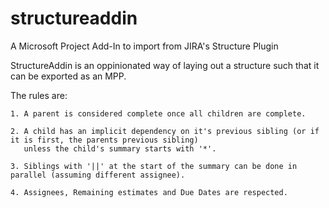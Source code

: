 structureaddin
==============

A Microsoft Project Add-In to import from JIRA's Structure Plugin

StructureAddin is an oppinionated way of laying out a structure such that it can be exported as an MPP.

The rules are:

	1. A parent is considered complete once all children are complete.

	2. A child has an implicit dependency on it's previous sibling (or if it is first, the parents previous sibling)
	   unless the child's summary starts with '*'.

	3. Siblings with '||' at the start of the summary can be done in parallel (assuming different assignee).
	
	4. Assignees, Remaining estimates and Due Dates are respected.
